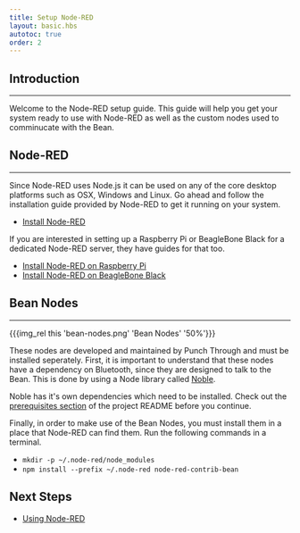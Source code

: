 ```yaml
---
title: Setup Node-RED
layout: basic.hbs
autotoc: true
order: 2
---
```


## Introduction

---

Welcome to the Node-RED setup guide. This guide will help you get your system ready to use with Node-RED as well as the custom nodes used to comminucate with the Bean.
 

## Node-RED

---

Since Node-RED uses Node.js it can be used on any of the core desktop platforms such as OSX, Windows and Linux. Go ahead and follow the installation guide provided by Node-RED to get it running on your system.

* [Install Node-RED](http://nodered.org/docs/getting-started/installation.html)

If you are interested in setting up a Raspberry Pi or BeagleBone Black for a dedicated Node-RED server, they have guides for that too.

* [Install Node-RED on Raspberry Pi](http://nodered.org/docs/hardware/raspberrypi.html)
* [Install Node-RED on BeagleBone Black](http://nodered.org/docs/hardware/beagleboneblack.html)


## Bean Nodes

---

{{{img_rel this 'bean-nodes.png' 'Bean Nodes' '50%'}}}

These nodes are developed and maintained by Punch Through and must be installed seperately. First, it is important to understand that these nodes have a dependency on Bluetooth, since they are designed to talk to the Bean. This is done by using a Node library called [Noble](https://github.com/sandeepmistry/noble).

Noble has it's own dependencies which need to be installed. Check out the [prerequisites section](https://github.com/sandeepmistry/noble#prerequisites) of the project README before you continue.

Finally, in order to make use of the Bean Nodes, you must install them in a place that Node-RED can find them. Run the following commands in a terminal.

* `mkdir -p ~/.node-red/node_modules`
* `npm install --prefix ~/.node-red node-red-contrib-bean`


## Next Steps

* [Using Node-RED](/node-red/usage)

